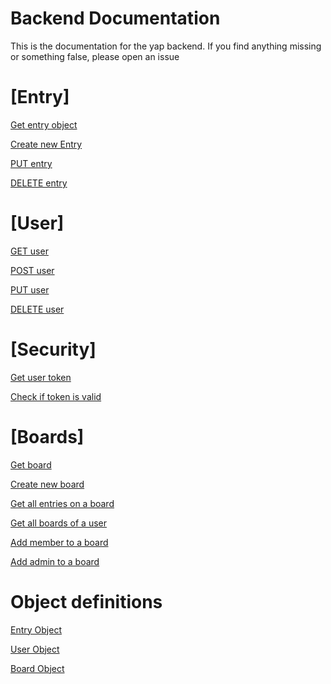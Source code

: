 # Backend Documentation

This is the documentation for the yap backend. If you find anything missing or something false, please open an issue

# [Entry]

[Get entry object](entry/get-entry.md)

<!--- Commented out for now, still deciding where it should go --->
<!--- [POST entry](entry/post-entry.md) --->
[Create new Entry](boards/new-entry.md)

[PUT entry](entry/put-entry.md)

[DELETE entry](entry/remove-entry.md)

# [User]

[GET user](user/get-user.md)

<!--- [Get all user entries](user/get-all-user-entries.md) --->

[POST user](user/post-user.md)

[PUT user](user/put-user.md)

[DELETE user](user/remove-user.md)

# [Security]

[Get user token](security/get-new-token.md)

[Check if token is valid](security/check-valid-token.md)

# [Boards]

[Get board](boards/get-board.md)

[Create new board](boards/new-board-creation.md)

[Get all entries on a board](boards/get-all-board-entries.md)

[Get all boards of a user](boards/get-all-user-boards.md)

[Add member to a board](boards/add-member-to-board.md)

[Add admin to a board](boards/add-admin-to-board.md)

# Object definitions

[Entry Object](objects/entry.md)

[User Object](objects/user.md)

[Board Object](objects/board.md)